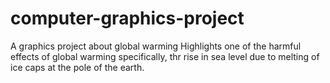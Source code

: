 # computer-graphics-project
A graphics project about global warming
Highlights one of the harmful effects of global warming specifically, thr rise in sea level due to melting of ice caps at the pole of the earth.
